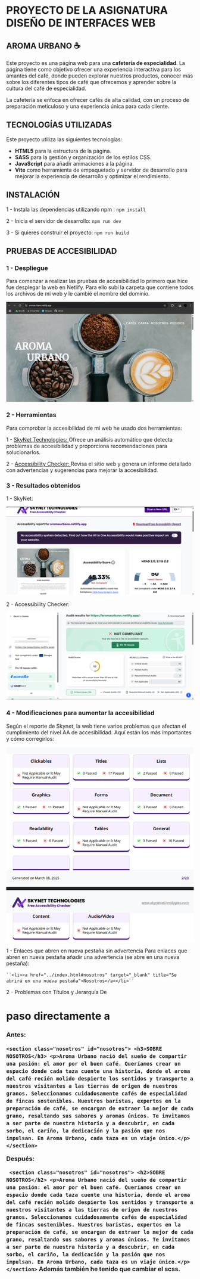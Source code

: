 # PROYECTO DE LA ASIGNATURA DISEÑO DE INTERFACES WEB
## AROMA URBANO ☕
Este proyecto es una página web para una **cafetería de especialidad**. La página tiene como objetivo ofrecer una experiencia interactiva para los amantes del café, donde pueden explorar nuestros productos, conocer más sobre los diferentes tipos de café que ofrecemos y aprender sobre la cultura del café de especialidad.

La cafetería se enfoca en ofrecer cafés de alta calidad, con un proceso de preparación meticuloso y una experiencia única para cada cliente.

## TECNOLOGÍAS UTILIZADAS

Este proyecto utiliza las siguientes tecnologías:

- **HTML5** para la estructura de la página.
- **SASS** para la gestión y organización de los estilos CSS.
- **JavaScript** para añadir animaciones a la página.
- **Vite** como herramienta de empaquetado y servidor de desarrollo para mejorar la experiencia de desarrollo y optimizar el rendimiento.

## INSTALACIÓN

1 - Instala las dependencias utilizando npm :
`` npm install ``

2 - Inicia el servidor de desarrollo:
`` npm run dev ``

3 - Si quieres construir el proyecto:
`` npm run build ``

## PRUEBAS DE ACCESIBILIDAD
### 1 - Despliegue
  Para comenzar a realizar las pruebas de accesibilidad lo primero que hice fue desplegar la web en Netlify. Para ello subí la carpeta que contiene todos los archivos de mi web y le cambié el nombre del dominio. 
  
  <img src="imgAct14/despliegue.png">

### 2 - Herramientas
  Para comprobar la accesibilidad de mi web he usado dos herramientas:

  1 - <a href="https://freeaccessibilitychecker.skynettechnologies.com/">SkyNet Technologies: </a>
      Ofrece un análisis automático que detecta problemas de accesibilidad y proporciona recomendaciones para solucionarlos.
      
  2 - <a href="https://www.accessibilitychecker.org/">Accessibility Checker: </a>
      Revisa el sitio web y genera un informe detallado con advertencias y sugerencias para mejorar la accesibilidad.
### 3 - Resultados obtenidos
1 - SkyNet:

<img src="imgAct14/skynet.png">

2 - Accessibility Checker:

<img src="imgAct14/accessibilitychecker.png">

### 4 - Modificaciones para aumentar la accesibilidad
Según el reporte de Skynet, la web tiene varios problemas que afectan el cumplimiento del nivel AA de accesibilidad. Aquí están los más importantes y cómo corregirlos:

<img src="imgAct14/errores-skynet.png">

1 - Enlaces que abren en nueva pestaña sin advertencia
    Para enlaces que abren en nueva pestaña añadir una advertencia (se abre en una nueva pestaña):

    ``<li><a href="../index.html#nosotros" target="_blank" title="Se abrirá en una nueva pestaña">Nosotros</a></li>``
    
2 - Problemas con Títulos y Jerarquía
De <h1> paso directamente a <h3>

Antes: 

``<section class="nosotros" id="nosotros">
            <h3>SOBRE NOSOTROS</h3>
            <p>Aroma Urbano nació del sueño de compartir una pasión: el amor por el buen café. Queríamos crear un espacio donde cada taza cuente una historia, donde el aroma del café recién molido despierte los sentidos y transporte a nuestros visitantes a las tierras de origen de nuestros granos.
                Seleccionamos cuidadosamente cafés de especialidad de fincas sostenibles. Nuestros baristas, expertos en la preparación de café, se encargan de extraer lo mejor de cada grano, resaltando sus sabores y aromas únicos.
                Te invitamos a ser parte de nuestra historia y a descubrir, en cada sorbo, el cariño, la dedicación y la pasión que nos impulsan. En Aroma Urbano, cada taza es un viaje único.</p>
        </section>``
        
Después:

`` <section class="nosotros" id="nosotros">
            <h2>SOBRE NOSOTROS</h2>
            <p>Aroma Urbano nació del sueño de compartir una pasión: el amor por el buen café. Queríamos crear un espacio donde cada taza cuente una historia, donde el aroma del café recién molido despierte los sentidos y transporte a nuestros visitantes a las tierras de origen de nuestros granos.
                Seleccionamos cuidadosamente cafés de especialidad de fincas sostenibles. Nuestros baristas, expertos en la preparación de café, se encargan de extraer lo mejor de cada grano, resaltando sus sabores y aromas únicos.
                Te invitamos a ser parte de nuestra historia y a descubrir, en cada sorbo, el cariño, la dedicación y la pasión que nos impulsan. En Aroma Urbano, cada taza es un viaje único.</p>
        </section>``
Además también he tenido que cambiar el scss.

